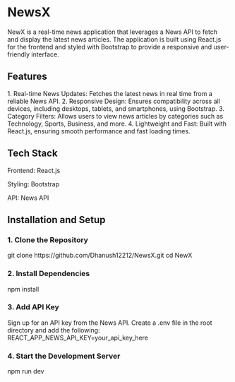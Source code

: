 <h1>NewsX</h1>

<p>NewX is a real-time news application that leverages a News API to fetch and display the latest news articles. The application is built using React.js for the frontend and styled with Bootstrap to provide a responsive and user-friendly interface.</p>

<h2>Features</h2>
1. Real-time News Updates: Fetches the latest news in real time from a reliable News API.
2. Responsive Design: Ensures compatibility across all devices, including desktops, tablets, and smartphones, using Bootstrap.
3. Category Filters: Allows users to view news articles by categories such as Technology, Sports, Business, and more. 
4. Lightweight and Fast: Built with React.js, ensuring smooth performance and fast loading times.

<h2>Tech Stack</h2>
   Frontend: React.js

   Styling: Bootstrap

   API: News API

<h2>Installation and Setup</h2>

<h3>1. Clone the Repository</h3>
  <a>git clone https://github.com/Dhanush12212/NewsX.git</a>
  cd NewX

<h3>2. Install Dependencies</h3>
  npm install

<h3>3. Add API Key</h3>
  Sign up for an API key from the News API.
  Create a .env file in the root directory and add the following:
    REACT_APP_NEWS_API_KEY=your_api_key_here

<h3>4. Start the Development Server</h3>
  npm run dev
